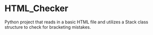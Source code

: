 # HTML_Checker
Python project that reads in a basic HTML file and utilizes a Stack class structure to check for bracketing mistakes.
